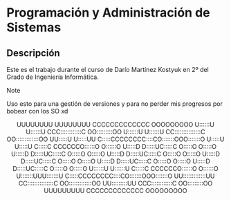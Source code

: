 # Programación y Administración de Sistemas

## Descripción

Este es el trabajo durante el curso de Darío Martínez Kostyuk en 2º del Grado de Ingeniería Informática.

> [!NOTE]
> Uso esto para una gestión de versiones y para no perder mis progresos por bobear con los SO xd

<p align="center">
UUUUUUUU     UUUUUUUU       CCCCCCCCCCCCC     OOOOOOOOO
U::::::U     U::::::U    CCC::::::::::::C   OO:::::::::OO
U::::::U     U::::::U  CC:::::::::::::::C OO:::::::::::::OO
UU:::::U     U:::::UU C:::::CCCCCCCC::::CO:::::::OOO:::::::O
 U:::::U     U:::::U C:::::C       CCCCCCO::::::O   O::::::O
 U:::::D     D:::::UC:::::C              O:::::O     O:::::O
 U:::::D     D:::::UC:::::C              O:::::O     O:::::O
 U:::::D     D:::::UC:::::C              O:::::O     O:::::O
 U:::::D     D:::::UC:::::C              O:::::O     O:::::O
 U:::::D     D:::::UC:::::C              O:::::O     O:::::O
 U:::::D     D:::::UC:::::C              O:::::O     O:::::O
 U::::::U   U::::::U C:::::C       CCCCCCO::::::O   O::::::O
 U:::::::UUU:::::::U  C:::::CCCCCCCC::::CO:::::::OOO:::::::O
  UU:::::::::::::UU    CC:::::::::::::::C OO:::::::::::::OO
    UU:::::::::UU        CCC::::::::::::C   OO:::::::::OO
      UUUUUUUUU             CCCCCCCCCCCCC     OOOOOOOOO
</p>
